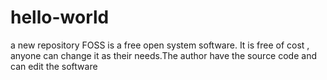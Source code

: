 # hello-world
a new repository
FOSS is a free open system software. It is free of cost , anyone can change it as their needs.The author have the source code and can edit the software
